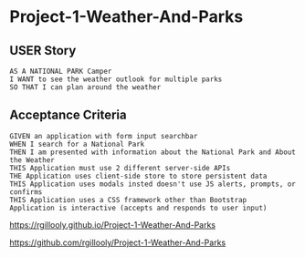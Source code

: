 # Project-1-Weather-And-Parks

## USER Story

```
AS A NATIONAL PARK Camper
I WANT to see the weather outlook for multiple parks
SO THAT I can plan around the weather

```

## Acceptance Criteria

```
GIVEN an application with form input searchbar
WHEN I search for a National Park
THEN I am presented with information about the National Park and About the Weather
THIS Application must use 2 different server-side APIs
THE Application uses client-side store to store persistent data
THIS Application uses modals insted doesn't use JS alerts, prompts, or confirms
THIS Application uses a CSS framework other than Bootstrap
Application is interactive (accepts and responds to user input)

```
https://rgillooly.github.io/Project-1-Weather-And-Parks



https://github.com/rgillooly/Project-1-Weather-And-Parks
